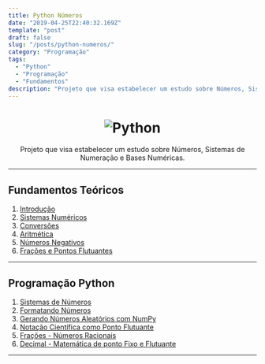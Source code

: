```yaml
---
title: Python Números
date: "2019-04-25T22:40:32.169Z"
template: "post"
draft: false
slug: "/posts/python-numeros/"
category: "Programação"
tags:
  - "Python"
  - "Programação"
  - "Fundamentos"
description: "Projeto que visa estabelecer um estudo sobre Números, Sistemas de Numeração e Bases Numéricas."
---
```


<h1 align="center">
    <img alt="Python" title="PyNumeros" src="https://i.imgur.com/RfoUa4p.png"> </br>
</h1>

<p align="center">
	Projeto que visa estabelecer um estudo sobre Números, Sistemas de Numeração e Bases Numéricas.
</p>

---------------------------------------

## Fundamentos Teóricos

01. [Introdução](https://github.com/the-akira/Binarios-Computacao/blob/master/Capitulos/01.Introdu%C3%A7%C3%A3o.md)
02. [Sistemas Numéricos](https://github.com/the-akira/Binarios-Computacao/blob/master/Capitulos/02.Sistemas%20Num%C3%A9ricos.md)
03. [Conversões](https://github.com/the-akira/Binarios-Computacao/blob/master/Capitulos/03.Convers%C3%B5es.md)
04. [Aritmética](https://github.com/the-akira/Binarios-Computacao/blob/master/Capitulos/04.Aritm%C3%A9tica.md)
05. [Números Negativos](https://github.com/the-akira/Binarios-Computacao/blob/master/Capitulos/05.N%C3%BAmeros%20Negativos.md)
06. [Frações e Pontos Flutuantes](https://github.com/the-akira/Binarios-Computacao/blob/master/Capitulos/06.Fra%C3%A7%C3%B5es%20e%20Pontos%20Flutuantes.md)

---------------------------------------

## Programação Python

01. [Sistemas de Números](https://nbviewer.jupyter.org/github/the-akira/PyNumeros/blob/master/Notebooks/N%C3%BAmeros.ipynb)
02. [Formatando Números](https://nbviewer.jupyter.org/github/the-akira/PyNumeros/blob/master/Notebooks/Formatando-N%C3%BAmeros.ipynb)
03. [Gerando Números Aleatórios com NumPy](https://nbviewer.jupyter.org/github/the-akira/PyNumeros/blob/master/Notebooks/Gerando%20N%C3%BAmeros%20Aleat%C3%B3rios%20com%20NumPy.ipynb)
04. [Notação Científica como Ponto Flutuante](https://nbviewer.jupyter.org/github/the-akira/PyNumeros/blob/master/Notebooks/Nota%C3%A7%C3%A3o%20Cient%C3%ADfica%20como%20Ponto%20Flutuante.ipynb)
05. [Frações - Números Racionais](https://nbviewer.jupyter.org/github/the-akira/PyNumeros/blob/master/Notebooks/Fra%C3%A7%C3%B5es%20-%20N%C3%BAmeros%20Racionais.ipynb)
06. [Decimal - Matemática de ponto Fixo e Flutuante](https://nbviewer.jupyter.org/github/the-akira/PyNumeros/blob/master/Notebooks/Decimal%20-%20Matem%C3%A1tica%20de%20ponto%20Fixo%20e%20Flutuante.ipynb)

---------------------------------------
